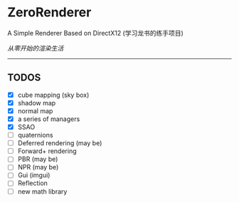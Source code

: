 # ZeroRenderer

A Simple Renderer Based on DirectX12 (学习龙书的练手项目)

*从零开始的渲染生活*

---

## TODOS
- [x] cube mapping (sky box)
- [x] shadow map
- [x] normal map
- [x] a series of managers
- [x] SSAO
- [ ] quaternions
- [ ] Deferred rendering (may be)
- [ ] Forward+ rendering
- [ ] PBR (may be)
- [ ] NPR (may be)
- [ ] Gui (imgui)
- [ ] Reflection
- [ ] new math library
